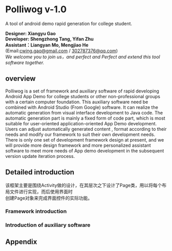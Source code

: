 # Polliwog v-1.0
A tool of android demo rapid generation for college student.   
   
**Designer: Xiangyu Gao  
Developer: Shengzhong Tang, Yifan Zhu  
Assistant：Liangyan Mo, Mengjiao He**  
(Email:cwing.gao@gmail.com / 302787376@qq.com)  
*We welcome you to join us，and perfect and Perfect and extend this tool software together.*

  
## overview   
Polliwog is a set of framework and auxiliary software of rapid developing Android App Demo for college students or other non-professional groups with a certain computer foundation. This auxiliary software need be combined with Android Studio (From Google) software. It can realize the automatic generation from visual interface development to Java code. The automatic generation part is mainly a fixed form of code part, which is most suitable for user-oriented application-oriented App Demo development. Users can adjust automatically generated content , format according to their needs and modify our framework to suit their own development needs.
There is only one set of development framework design at present, and we will provide more design framework and more personalized assistant software to meet more needs of App demo development in the subsequent version update iteration process.

  
  
## Detailed introduction  
该框架主要是围绕Activity做的设计，在其层次之下设计了Page类，用以将每个布局文件进行实现，而后使用界面时  
创建Page对象来完成界面控件的实际功能。

### Framework introduction

### Introduction of auxiliary software


## Appendix



